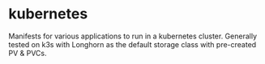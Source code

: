 # kubernetes
Manifests for various applications to run in a kubernetes cluster. Generally tested on k3s with Longhorn as the default storage class with pre-created PV &amp; PVCs.
